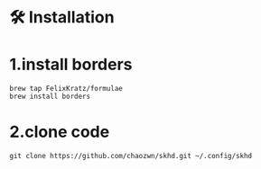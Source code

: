 # 🛠️ Installation

# 1.install borders
```shell
brew tap FelixKratz/formulae
brew install borders
```

# 2.clone code
```shell
git clone https://github.com/chaozwn/skhd.git ~/.config/skhd
```
